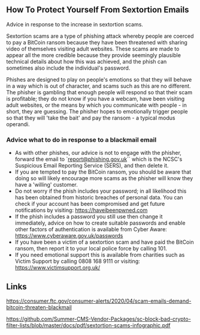 ## How To Protect Yourself From Sextortion Emails

Advice in response to the increase in sextortion scams.

Sextortion scams are a type of phishing attack whereby people are coerced to pay a BitCoin ransom because they have been threatened with sharing video of themselves visiting adult websites. These scams are made to appear all the more credible because they provide seemingly plausible technical details about how this was achieved, and the phish can sometimes also include the individual's password.

Phishes are designed to play on people's emotions so that they will behave in a way which is out of character, and scams such as this are no different. The phisher is gambling that enough people will respond so that their scam is profitable; they do not know if you have a webcam, have been visiting adult websites, or the means by which you communicate with people - in short, they are guessing. The phisher hopes to emotionally trigger people so that they will 'take the bait' and pay the ransom - a typical modus operandi.

### Advice what to do in response to a blackmail email

* As with other phishes, our advice is not to engage with the phisher, forward the email to `report@phishing.gov.uk`` which is the NCSC's Suspicious Email Reporting Service (SERS), and then delete it.
* If you are tempted to pay the BitCoin ransom, you should be aware that doing so will likely encourage more scams as the phisher will know they have a 'willing' customer.
* Do not worry if the phish includes your password; in all likelihood this has been obtained from historic breaches of personal data. You can check if your account has been compromised and get future notifications by visiting: https://haveibeenpwned.com
* If the phish includes a password you still use then change it immediately, advice on how to create suitable passwords and enable other factors of authentication is available from Cyber Aware: https://www.cyberaware.gov.uk/passwords
* If you have been a victim of a sextortion scam and have paid the BitCoin ransom, then report it to your local police force by calling 101. 
* If you need emotional support this is available from charities such as Victim Support by calling 0808 168 9111 or visiting: https://www.victimsupport.org.uk/

## Links

https://consumer.ftc.gov/consumer-alerts/2020/04/scam-emails-demand-bitcoin-threaten-blackmail

https://github.com/Summer-CMS-Vendor-Packages/sc-block-bad-crypto-filter-lists/blob/master/docs/pdf/sextortion-scams-infographic.pdf
